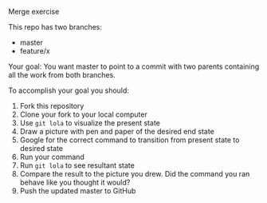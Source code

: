 Merge exercise

This repo has two branches:

- master
- feature/x

Your goal: You want master to point to a commit with two parents containing all the work from both branches.

To accomplish your goal you should:

1. Fork this repository
2. Clone your fork to your local computer
3. Use `git lola` to visualize the present state
4. Draw a picture with pen and paper of the desired end state
5. Google for the correct command to transition from present state to desired state
6. Run your command
7. Run `git lola` to see resultant state
8. Compare the result to the picture you drew. Did the command you ran behave like you thought it would?
9. Push the updated master to GitHub
